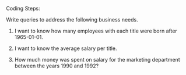 Coding Steps:

Write queries to address the following business needs.

1. I want to know how many employees with each title were born after 1965-01-01.

2. I want to know the average salary per title.

3. How much money was spent on salary for the marketing department between the years 1990 and 1992?
